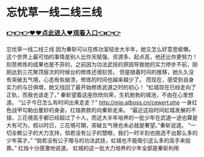 # 忘忧草一线二线三线

### <a href="https://https://github.com/budfg/haiu/issues/1">👉👉👉♥♥点此进入♥观看入口👈👉👉</a>

忘忧草一线二线三线
因为秦斩可以在练功室枯坐大半年，她又怎么好意思偷懒。
    这个世界上最可怕的事情是别人比你天赋强、资源多、起点高，他还比你更努力！
    刻苦修炼的成果也是不菲的，之前因为功法武技的原因导致她的实力停步不前，刚刚达到三花聚顶层次的时候台的修炼还很刻苦。
    但是随着时间的推移，她久久没有突破五气境，心态有些崩溃，修炼的时间也越来越少了。
    而现在，感受到自身实力的与日俱增，她又找回了最开始修炼武道之时的初心！
    “虹城现在已经走向了正轨，而我也该走了。”
    秦斩望着这座欣欣向荣，生机勃勃的城池，不由在心里想道。
    “公子今日怎么有时间出来走走？”
    http://mip.atboss.cn/cewert.php
    一身红色战甲勾勒出曼妙的身姿，红烛款款的向秦斩走来。
    “最近这段时间虹城发展的不错，三花境高手都已经超过了十人，而这大半年培养的一批少年在武道一途也算是大有可为，假以时日，三花境可期，突破五气境也未必就是奢望。”秦斩说道。
    “一切全赖公子的大力支持，倘若没有公子的慧眼，我们一时半刻也挑选不出那么多的少年英才。”
    “倘若没有公子赠与的功法武技，虹城也不能吸引这么多的高手来投靠。”
    红烛十分感激地说道。
    虹城的这一批大力培养的少年全部是秦斩利用
